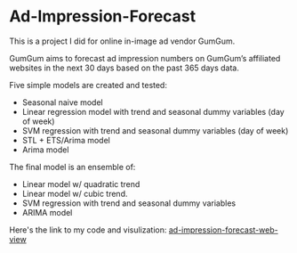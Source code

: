 # Ad-Impression-Forecast

This is a project I did for online in-image ad vendor GumGum. 

GumGum aims to forecast ad impression numbers on GumGum’s affiliated websites in the next 30 days based on the past 365 days data.

Five simple models are created and tested:
- Seasonal naive model
- Linear regression model with trend and seasonal dummy variables (day of week)
- SVM regression with trend and seasonal dummy variables (day of week)
- STL + ETS/Arima model
- Arima model

The final model is an ensemble of:
- Linear model w/ quadratic trend 
- Linear model w/ cubic trend.
- SVM regression with trend and seasonal dummy variables
- ARIMA model

Here's the link to my code and visulization:
[ad-impression-forecast-web-view](http://htmlpreview.github.io/?https://raw.githubusercontent.com/bozhang0504/Ad-Impression-Forecast/master/Ad_Impression_Forecast.html)

